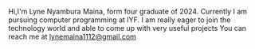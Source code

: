 Hi,I'm Lyne Nyambura Maina, form four graduate of 2024.
Currently I am pursuing computer programming at IYF.
I am really eager to join the technology world and able to come up with very useful projects
You can reach me at lynemaina1112@gmail.com

<!--
**Lyne-Maina/Lyne-Maina** is a ✨ _special_ ✨ repository because its `README.md` (this file) appears on your GitHub profile.

Here are some ideas to get you started:

- 🔭 I’m currently working on ...
- 🌱 I’m currently learning ...
- 👯 I’m looking to collaborate on ...
- 🤔 I’m looking for help with ...
- 💬 Ask me about ...
- 📫 How to reach me: ...
- 😄 Pronouns: ...
- ⚡ Fun fact: ...
-->
